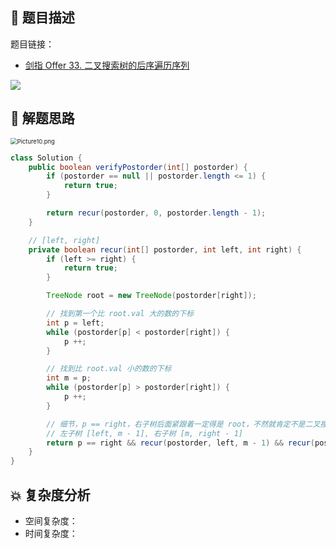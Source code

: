## 📃 题目描述

题目链接：

- [剑指 Offer 33. 二叉搜索树的后序遍历序列](https://leetcode.cn/problems/er-cha-sou-suo-shu-de-hou-xu-bian-li-xu-lie-lcof/)

![](https://cs-wiki.oss-cn-shanghai.aliyuncs.com/img/image-20220724133752622.png)

## 🔔 解题思路

<img src="https://pic.leetcode-cn.com/0b0f77f90c68ecf5d0d154f66971f32fa6feb5d50f01a2b2b627df2029a0a103-Picture10.png" alt="Picture10.png" style="zoom:67%;" />


```java
class Solution {
    public boolean verifyPostorder(int[] postorder) {
        if (postorder == null || postorder.length <= 1) {
            return true;
        }

        return recur(postorder, 0, postorder.length - 1);
    }

    // [left, right]
    private boolean recur(int[] postorder, int left, int right) {
        if (left >= right) {
            return true;
        }

        TreeNode root = new TreeNode(postorder[right]);

        // 找到第一个比 root.val 大的数的下标
        int p = left;
        while (postorder[p] < postorder[right]) {
            p ++;
        }

        // 找到比 root.val 小的数的下标
        int m = p;
        while (postorder[p] > postorder[right]) {
            p ++;
        }

        // 细节，p == right，右子树后面紧跟着一定得是 root，不然就肯定不是二叉搜索树的后序遍历序列
        // 左子树 [left, m - 1], 右子树 [m, right - 1]
        return p == right && recur(postorder, left, m - 1) && recur(postorder, m, right - 1);
    }
}
```

## 💥 复杂度分析

- 空间复杂度：
- 时间复杂度：

